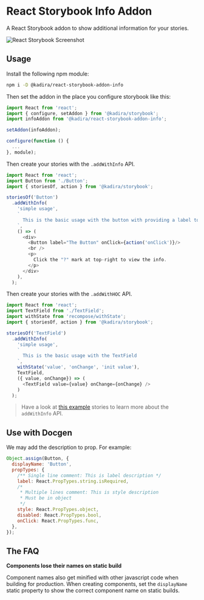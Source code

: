 # React Storybook Info Addon

A React Storybook addon to show additional information for your stories.

![React Storybook Screenshot](docs/home-screenshot.png)

## Usage

Install the following npm module:

```sh
npm i -D @kadira/react-storybook-addon-info
```

Then set the addon in the place you configure storybook like this:

```js
import React from 'react';
import { configure, setAddon } from '@kadira/storybook';
import infoAddon from '@kadira/react-storybook-addon-info';

setAddon(infoAddon);

configure(function () {
  ...
}, module);
```

Then create your stories with the `.addWithInfo` API.

```js
import React from 'react';
import Button from './Button';
import { storiesOf, action } from '@kadira/storybook';

storiesOf('Button')
  .addWithInfo(
    'simple usage',
    `
      This is the basic usage with the button with providing a label to show the text.
    `,
    () => (
      <div>
        <Button label="The Button" onClick={action('onClick')}/>
        <br />
        <p>
          Click the "?" mark at top-right to view the info.
        </p>
      </div>
    ),
  );
```

Then create your stories with the `.addWithHOC` API.

```js
import React from 'react';
import TextField from './TextField';
import withState from 'recompose/withState';
import { storiesOf, action } from '@kadira/storybook';

storiesOf('TextField')
  .addWithInfo(
    'simple usage',
    `
      This is the basic usage with the TextField
    `,
    withState('value', 'onChange', 'init value'),
    TextField,
    ({ value, onChange}) => (
      <TextField value={value} onChange={onChange} />
    )
  );
```

> Have a look at [this example](example/story.js) stories to learn more about the `addWithInfo` API.

## Use with Docgen
We may add the description to prop. For example:
```js
Object.assign(Button, {
  displayName: 'Button',
  propTypes: {
    /** Single line comment: This is label description */
    label: React.PropTypes.string.isRequired,
    /*
     * Multiple lines comment: This is style description
     * Must be in object
     */
    style: React.PropTypes.object,
    disabled: React.PropTypes.bool,
    onClick: React.PropTypes.func,
  },
});
```

## The FAQ

**Components lose their names on static build**

Component names also get minified with other javascript code when building for production. When creating components, set the `displayName` static property to show the correct component name on static builds.
